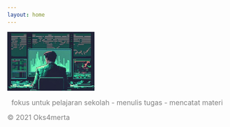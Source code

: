 ```yaml
---
layout: home
---
```


<!-- Gambar Dari Root -->
<style>
.custom-image {
  width: 200px;
  height: auto;
}
</style>

<img src="stock.jpg" alt="image" class="custom-image">
<div style="text-align: center;">
<!-- Gambar Dari Root END -->

  <span style="color: gray; font-size: medium;">fokus untuk pelajaran sekolah -  menulis tugas - mencatat materi</span>
</div>

<span style="color: gray; font-size: medium;"> © 2021 Oks4merta</span>
